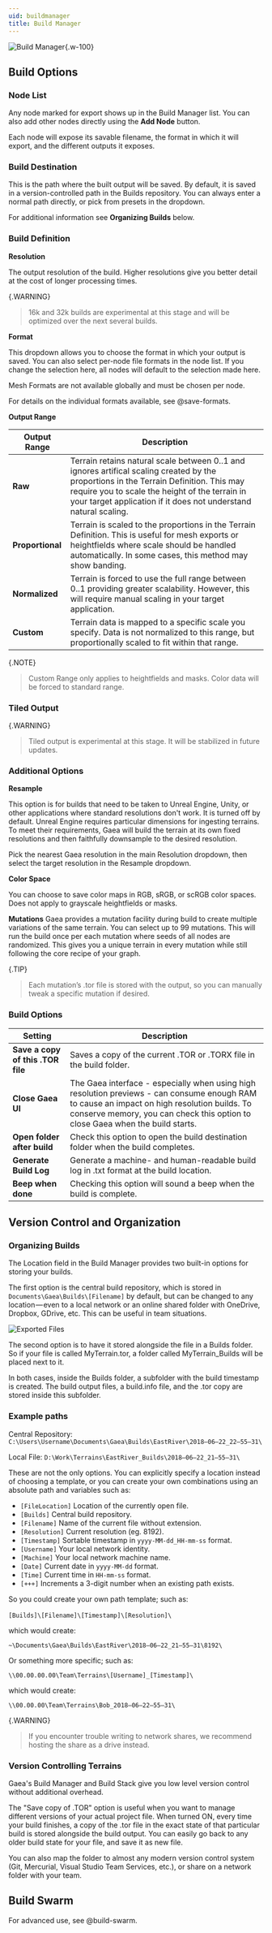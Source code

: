 ```yaml
---
uid: buildmanager
title: Build Manager
---
```


![Build Manager](/images/ui/Build-Manager.webp){.w-100}


## Build Options

### Node List

Any node marked for export shows up in the Build Manager list. You can also add other nodes directly using the **Add Node** button.

Each node will expose its savable filename, the format in which it will export, and the different outputs it exposes.

### Build Destination

This is the path where the built output will be saved. By default, it is saved in a version-controlled path in the Builds repository. You can always enter a normal path directly, or pick from presets in the dropdown.

For additional information see **Organizing Builds** below.

### Build Definition

**Resolution**

The output resolution of the build. Higher resolutions give you better detail at the cost of longer processing times.

{.WARNING}
> 16k and 32k builds are experimental at this stage and will be optimized over the next several builds.

**Format**

This dropdown allows you to choose the format in which your output is saved. You can also select per-node file formats in the node list. If you change the selection here, all nodes will default to the selection made here.

Mesh Formats are not available globally and must be chosen per node. 

For details on the individual formats available, see @save-formats.

**Output Range**

| Output Range     | Description                                                                                                                                                                                                                                                  |
| ---------------- | ------------------------------------------------------------------------------------------------------------------------------------------------------------------------------------------------------------------------------------------------------------ |
| **Raw**          | Terrain retains natural scale between 0..1 and ignores artifical scaling created by the proportions in the Terrain Definition. This may require you to scale the height of the terrain in your target application if it does not understand natural scaling. |
| **Proportional** | Terrain is scaled to the proportions in the Terrain Definition. This is useful for mesh exports or heightfields where scale should be handled automatically. In some cases, this method may show banding.                                                    |
| **Normalized**   | Terrain is forced to use the full range between 0..1 providing greater scalability. However, this will require manual scaling in your target application.                                                                                                    |
| **Custom**       | Terrain data is mapped to a specific scale you specify. Data is not normalized to this range, but proportionally scaled to fit within that range.                                                                                                            |

{.NOTE}
> Custom Range only applies to heightfields and masks. Color data will be forced to standard range.


### Tiled Output

{.WARNING}
> Tiled output is experimental at this stage. It will be stabilized in future updates.

### Additional Options

**Resample**

This option is for builds that need to be taken to Unreal Engine, Unity, or other applications where standard resolutions don't work. It is turned off by default. Unreal Engine requires particular dimensions for ingesting terrains. To meet their requirements, Gaea will build the terrain at its own fixed resolutions and then faithfully downsample to the desired resolution. 

Pick the nearest Gaea resolution in the main Resolution dropdown, then select the target resolution in the Resample dropdown.

**Color Space**

You can choose to save color maps in RGB, sRGB, or scRGB color spaces. Does not apply to grayscale heightfields or masks.

**Mutations**
Gaea provides a mutation facility during build to create multiple variations of the same terrain. You can select up to 99 mutations. This will run the build once per each mutation where seeds of all nodes are randomized. This gives you a unique terrain in every mutation while still following the core recipe of your graph.

{.TIP}
> Each mutation’s .tor file is stored with the output, so you can manually tweak a specific mutation if desired.

### Build Options


| Setting                           | Description                                                                                                                                                                                                                   |
| --------------------------------- | ----------------------------------------------------------------------------------------------------------------------------------------------------------------------------------------------------------------------------- |
| **Save a copy of this .TOR file** | Saves a copy of the current .TOR or .TORX file in the build folder.                                                                                                                                                           |
| **Close Gaea UI**                 | The Gaea interface - especially when using high resolution previews - can consume enough RAM to cause an impact on high resolution builds. To conserve memory, you can check this option to close Gaea when the build starts. |
| **Open folder after build**       | Check this option to open the build destination folder when the build completes.                                                                                                                                              |
| **Generate Build Log**            | Generate a machine- and human-readable build log in .txt format at the build location.                                                                                                                                        |
| **Beep when done**                | Checking this option will sound a beep when the build is complete.                                                                                                                                                            |

## Version Control and Organization

### Organizing Builds

The Location field in the Build Manager provides two built-in options for storing your builds.

The first option is the central build repository, which is stored in `Documents\Gaea\Builds\[Filename]` by default, but can be changed to any location — even to a local network or an online shared folder with OneDrive, Dropbox, GDrive, etc. This can be useful in team situations.

![Exported Files](/images/Build-ExportedFiles.webp)

The second option is to have it stored alongside the file in a Builds folder. So if your file is called MyTerrain.tor, a folder called MyTerrain_Builds will be placed next to it.

In both cases, inside the Builds folder, a subfolder with the build timestamp is created. The build output files, a build.info file, and the .tor copy are stored inside this subfolder.

### Example paths

Central Repository:
`C:\Users\Username\Documents\Gaea\Builds\EastRiver\2018–06–22_22–55–31\`

Local File:
`D:\Work\Terrains\EastRiver_Builds\2018–06–22_21–55–31\`

These are not the only options. You can explicitly specify a location instead of choosing a template, or you can create your own combinations using an absolute path and variables such as:
* `[FileLocation]` Location of the currently open file.
* `[Builds]` Central build repository.
* `[Filename]` Name of the current file without extension.
* `[Resolution]` Current resolution (eg. 8192).
* `[Timestamp]` Sortable timestamp in `yyyy-MM-dd_HH-mm-ss` format.
* `[Username]` Your local network identity.
* `[Machine]` Your local network machine name.
* `[Date]` Current date in `yyyy-MM-dd` format.
* `[Time]` Current time in `HH-mm-ss` format.
* `[+++]` Increments a 3-digit number when an existing path exists.

So you could create your own path template; such as:

```[Builds]\[Filename]\[Timestamp]\[Resolution]\``` 

which would create:

```~\Documents\Gaea\Builds\EastRiver\2018–06–22_21–55–31\8192\```

Or something more specific; such as:

```\\00.00.00.00\Team\Terrains\[Username]_[Timestamp]\ ```

which would create:

```\\00.00.00\Team\Terrains\Bob_2018–06–22–55–31\```

{.WARNING}
> If you encounter trouble writing to network shares, we recommend hosting the share as a drive instead.


### Version Controlling Terrains

Gaea's Build Manager and Build Stack give you low level version control without additional overhead.

The "Save copy of .TOR" option is useful when you want to manage different versions of your actual project file. When turned ON, every time your build finishes, a copy of the .tor file in the exact state of that particular build is stored alongside the build output. You can easily go back to any older build state for your file, and save it as new file.

You can also map the folder to almost any modern version control system (Git, Mercurial, Visual Studio Team Services, etc.), or share on a network folder with your team.

## Build Swarm

For advanced use, see @build-swarm.

